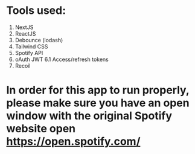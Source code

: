 # Tools used:
  1. NextJS
  2. ReactJS
  3. Debounce (lodash)
  4. Tailwind CSS
  5. Spotify API
  6. oAuth JWT
    6.1 Access/refresh tokens
  7. Recoil
 
 # In order for this app to run properly, please make sure you have an open window with the original Spotify website open https://open.spotify.com/
 
 
